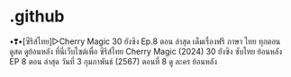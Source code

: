 # .github
•❣•[ซีรีส์ไทย]▷Cherry Magic 30 ยังซิง Ep.8  ตอน ล่าสุด เต็มเรื่องฟรี ภาษา ไทย ทุกตอน ดูสด ดูย้อนหลัง ที่นี่เว็บไซต์เพื่อ ซีรีส์ไทย Cherry Magic (2024) 30 ยังซิง ซับไทย ย้อนหลัง EP 8 ตอน ล่าสุด วันที่ 3 กุมภาพันธ์ (2567) ตอนที่ 8 ดู ละคร ย้อนหลัง
